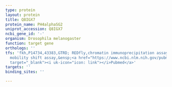 ```yaml
---
type: protein
layout: protein
title: Q8IGX7
protein_name: PH4alphaSG2
uniprot_accession: Q8IGX7
ncbi_gene_id: '-'
organism: Drosophila melanogaster
function: target gene
orthologs: ''
tfs: 'fkh,P14734,43383,GTRD; REDfly,chromatin immunoprecipitation assay; electrophoretic
  mobility shift assay,&ensp;<a href="https://www.ncbi.nlm.nih.gov/pubmed/?term=20965965%5Buid%5D+OR+27924024%5Buid%5D+OR+16914497%5Buid%5D"
  target="_blank"><i uk-icon="icon: link"></i>Pubmed</a>'
targets: ''
binding_sites: ''

---
```

